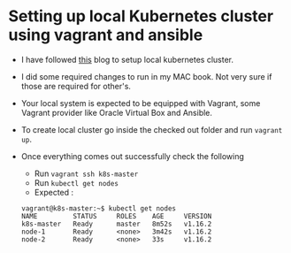 # Setting up local Kubernetes cluster using vagrant and ansible


- I have followed [this](https://kubernetes.io/blog/2019/03/15/kubernetes-setup-using-ansible-and-vagrant/) blog to setup local kubernetes cluster. 
- I did some required changes to run in my MAC book. Not very sure if those are required for other's.
- Your local system is expected to be equipped with Vagrant, some Vagrant provider like Oracle Virtual Box and Ansible.
- To create local cluster go inside the checked out folder and run `vagrant up`.
- Once everything comes out successfully check the following 
	- Run `vagrant ssh k8s-master`
	- Run `kubectl get nodes`
 	- Expected :

	```
	vagrant@k8s-master:~$ kubectl get nodes
	NAME         STATUS     ROLES    AGE     VERSION
	k8s-master   Ready      master   8m52s   v1.16.2
	node-1       Ready      <none>   3m42s   v1.16.2
	node-2       Ready   	<none>   33s     v1.16.2
	``` 
